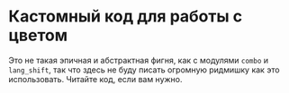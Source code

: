 # Кастомный код для работы с цветом

Это не такая эпичная и абстрактная фигня, как с модулями `combo` и `lang_shift`, так что здесь не буду писать огромную ридмишку как это использовать. Читайте код, если вам нужно.
